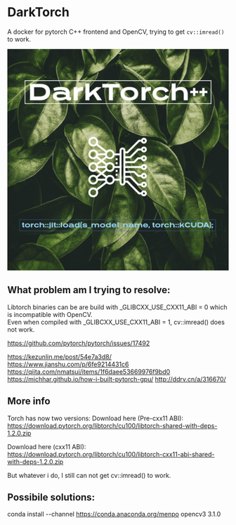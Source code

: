 # DarkTorch

A docker for pytorch C++ frontend and OpenCV, trying to get `cv::imread()` to work. 

![darktorch logo](darktorch.jpg)

## What problem am I trying to resolve:
Libtorch binaries can be are build with _GLIBCXX_USE_CXX11_ABI = 0 which is incompatible with OpenCV.  
Even when compiled with _GLIBCXX_USE_CXX11_ABI = 1, cv::imread() does not work. 

https://github.com/pytorch/pytorch/issues/17492

https://kezunlin.me/post/54e7a3d8/
https://www.jianshu.com/p/6fe9214431c6
https://qiita.com/nmatsui/items/1f6daee53669976f9bd0
https://michhar.github.io/how-i-built-pytorch-gpu/
http://ddrv.cn/a/316670/

## More info

Torch has now two versions:
Download here (Pre-cxx11 ABI): 
https://download.pytorch.org/libtorch/cu100/libtorch-shared-with-deps-1.2.0.zip

Download here (cxx11 ABI): 
https://download.pytorch.org/libtorch/cu100/libtorch-cxx11-abi-shared-with-deps-1.2.0.zip

But whatever i do, I still can not get cv::imread() to work. 


## Possibile solutions:
conda install --channel https://conda.anaconda.org/menpo opencv3
3.1.0
